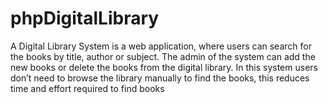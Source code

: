 # phpDigitalLibrary
 A Digital Library System is a web application, where users can search for the books by title, author or subject. The admin of the system can add the new books or delete the books from the digital library. In this system users don’t need to browse the library manually to find the books, this reduces time and effort required to find books
